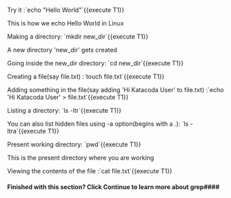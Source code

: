 <p> Try it :`echo "Hello World"`{{execute T1}} </p>
<p> This is how we echo Hello World in Linux</p>

<p> Making a directory: `mkdir new_dir`{{execute T1}}</p>
<p> A new directory 'new_dir' gets created</p>

<p> Going inside the new_dir directory: `cd new_dir`{{execute T1}}</p>

<p> Creating a file(say file.txt) :`touch file.txt`{{execute T1}}</p>

<p> Adding something in the file(say adding 'Hi Katacoda User' to file.txt) :`echo 'Hi Katacoda User' > file.txt`{{execute T1}}</p>

<p> Listing a directory: `ls -ltr`{{execute T1}}</p>

<p> You can also list hidden files using -a option(begins with a .): `ls -ltra`{{execute T1}}</p>

<p> Present working directory: `pwd`{{execute T1}}</p>
<p> This is the present directory where you are working</p>

<p> Viewing the contents of the file :`cat file.txt`{{execute T1}}</p>

#### Finished with this section? Click Continue to learn more about grep####
